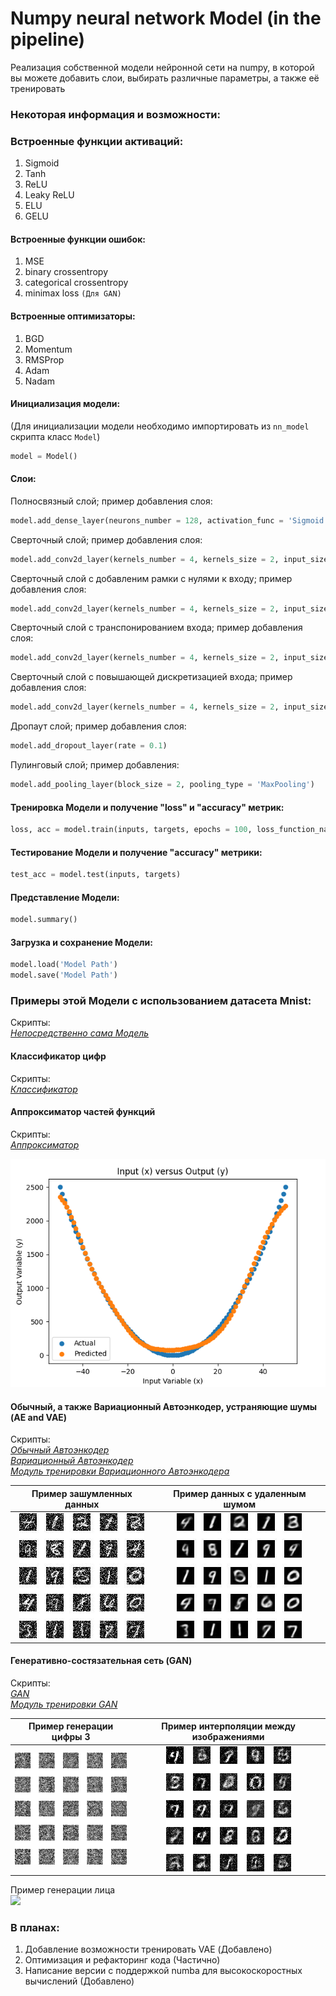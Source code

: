 # Numpy neural network Model (in the pipeline)
Реализация собственной модели нейронной сети на numpy, в которой вы можете добавить слои, выбирать различные параметры, а также  её тренировать

### Некоторая информация и возможности:

### Встроенные функции активаций:
1) Sigmoid
2) Tanh
3) ReLU
4) Leaky ReLU
5) ELU
6) GELU

#### Встроенные функции ошибок:
1) MSE
2) binary crossentropy
3) categorical crossentropy
4) minimax loss `(Для GAN)`

#### Встроенные оптимизаторы:
1) BGD
2) Momentum
3) RMSProp
4) Adam
5) Nadam

#### Инициализация модели:
(Для инициализации модели необходимо импортировать из `nn_model` скрипта класс `Model`)
```python
model = Model()
```

#### Слои:
Полносвязный слой; пример добавления слоя:

```python
model.add_dense_layer(neurons_number = 128, activation_func = 'Sigmoid', bias = 0)
```

Сверточный слой; пример добавления слоя:
```python
model.add_conv2d_layer(kernels_number = 4, kernels_size = 2, input_size = 3, activation_func = 'Sigmoid', bias = 0)
```
Сверточный слой с добавленим рамки с нулями к входу; пример добавления слоя:
```python
model.add_conv2d_layer(kernels_number = 4, kernels_size = 2, input_size = 3, padding = 1, activation_func = 'Sigmoid', bias = 0)
```
Сверточный слой с транспонированием входа; пример добавления слоя:
```python
model.add_conv2d_layer(kernels_number = 4, kernels_size = 2, input_size = 3, transposing_stride = 2, activation_func = 'Sigmoid', bias = 0)
```

Сверточный слой с повышающей дискретизацией входа; пример добавления слоя:
```python
model.add_conv2d_layer(kernels_number = 4, kernels_size = 2, input_size = 3, upsampling_scale_factor = 2, activation_func = 'Sigmoid', bias = 0)
```
Дропаут слой; пример добавления слоя:
```python
model.add_dropout_layer(rate = 0.1)
```
Пулинговый слой; пример добавления:
```python
model.add_pooling_layer(block_size = 2, pooling_type = 'MaxPooling')
```
#### Тренировка Модели и получение "loss" и  "accuracy" метрик:
```python
loss, acc = model.train(inputs, targets, epochs = 100, loss_function_name = 'MSE', optimizer_name = 'Nadam', batch_size = 1, alpha = 0.001)
```
#### Тестирование Модели и получение "accuracy" метрики:
```python
test_acc = model.test(inputs, targets)
```
#### Представление Модели:
```python
model.summary()
```
#### Загрузка и сохранение Модели:
```python
model.load('Model Path')
model.save('Model Path')
```
### Примеры этой Модели с использованием датасета Mnist:  
Скрипты:  
*[Непосредственно сама Модель](https://github.com/AkiRusProd/numpy-nn-model/blob/master/nn_model.py)*
#### Классификатор цифр

Скрипты:  
*[Классификатор](https://github.com/AkiRusProd/numpy-nn-model/blob/master/examples/classifier.py)*  

#### Аппроксиматор частей функций

Скрипты:  
*[Аппроксиматор](https://github.com/AkiRusProd/numpy-nn-model/blob/master/examples/approximator.py)*  

![](https://raw.githubusercontent.com/AkiRusProd/numpy-nn-model/master/examples/approximator%20func%20examples/parabola.png)

#### Обычный, а также Вариационный Автоэнкодер, устраняющие шумы (AE and VAE)

Скрипты:  
*[Обычный Автоэнкодер](https://github.com/AkiRusProd/numpy-nn-model/blob/master/examples/autoencoder.py)*  
*[Вариационный Автоэнкодер](https://github.com/AkiRusProd/numpy-nn-model/blob/master/examples/variational_autoencoder.py)*  
*[Модуль тренировки Вариационного Автоэнкодера](https://github.com/AkiRusProd/numpy-nn-model/blob/master/vae_trainer.py)*  

Пример зашумленных данных |  Пример данных с удаленным шумом
:-------------------------:|:-------------------------:
![](https://raw.githubusercontent.com/AkiRusProd/numpy-nn-model/master/examples/autoencoder%20images/ae%20noised%20set%20of%20images.jpeg)  |  ![](https://raw.githubusercontent.com/AkiRusProd/numpy-nn-model/master/examples/autoencoder%20images/ae%20denoised%20set%20of%20images.jpeg)

#### Генеративно-состязательная сеть (GAN)

Скрипты:  
*[GAN](https://github.com/AkiRusProd/numpy-nn-model/blob/master/examples/gan.py)*  
*[Модуль тренировки GAN](https://github.com/AkiRusProd/numpy-nn-model/blob/master/gan_trainer.py)*  

Пример генерации цифры 3   |  Пример интерполяции между изображениями
:-------------------------:|:-------------------------:
![](https://raw.githubusercontent.com/AkiRusProd/numpy-nn-model/master/examples/generated%20images/3%20training%20process.gif)  |  ![](https://raw.githubusercontent.com/AkiRusProd/numpy-nn-model/master/examples/generated%20images/images%20latent%20dim.gif)

Пример генерации лица  
![](https://github.com/AkiRusProd/numpy-nn-model/blob/master/examples/generated%20images/face%20training%20process.gif)

### В планах:
1) Добавление возможности тренировать VAE (Добавлено)
2) Оптимизация и рефакторинг кода (Частично)
3) Написание версии с поддержкой numba для высокоскоростных вычислений (Добавлено)
